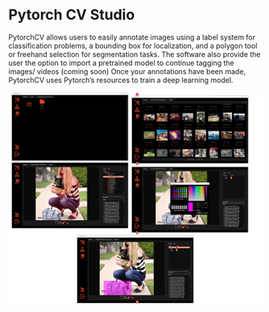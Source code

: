 # Pytorch CV Studio

PytorchCV allows users to easily annotate images using a label system for classification problems, a bounding box for localization, and a polygon tool or freehand selection for segmentation tasks. The software also provide the user the option to import a pretrained model to continue tagging the images/ videos (coming soon) Once your annotations have been made, PytorchCV uses Pytorch’s resources to train a deep learning model.


<img alt="" src="assets/images/image.png"></img> 
 